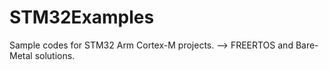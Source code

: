 # STM32Examples
Sample codes for STM32 Arm Cortex-M projects.
--> FREERTOS and Bare-Metal solutions.
